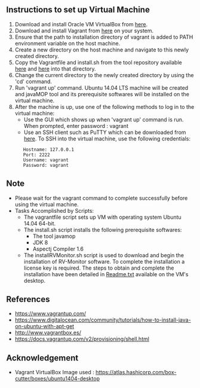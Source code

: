 ## Instructions to set up Virtual Machine  

1. Download and install Oracle VM VirtualBox from [here](https://www.virtualbox.org/wiki/Downloads). 
2. Download and install Vagrant from [here](https://www.vagrantup.com/downloads.html) on your system. 
3. Ensure that the path to installation directory of vagrant is added to PATH environment variable on the host machine.
4. Create a new directory on the host machine and navigate to this newly created directory.
5. Copy the Vagrantfile and install.sh from the tool repository available [here](https://github.com/SoftwareEngineeringToolDemos/ICSE-2012-javamop/blob/master/build-vm/Vagrantfile) and [here](https://github.com/SoftwareEngineeringToolDemos/ICSE-2012-javamop/blob/master/vm-prerequisites/install.sh) into that directory.
6. Change the current directory to the newly created directory by using the 'cd' command. 
7. Run 'vagrant up' command. Ubuntu 14.04 LTS machine will be created and javaMOP tool and its prerequisite softwares will be installed on the virtual machine.
8. After the machine is up, use one of the following methods to log in to the virtual machine:
   * Use the GUI which shows up when 'vagrant up' command is run. When prompted, enter password : vagrant
   * Use an SSH client such as PuTTY which can be downloaded from [here](http://www.chiark.greenend.org.uk/~sgtatham/putty/download.html). To SSH into the virtual machine, use the following credentials:
    ~~~
       Hostname: 127.0.0.1
       Port: 2222
       Username: vagrant
       Password: vagrant
    ~~~

## Note
* Please wait for the vagrant command to complete successfully before using the virtual machine.
* Tasks Accomplished by Scripts:
  * The vagrantfile script sets up VM with operating system Ubuntu 14.04 64-bit.
  * The install.sh script installs the following prerequisite softwares:
    * The tool javamop
    * JDK 8
    * Aspectj Compiler 1.6
  * The installRVMonitor.sh script is used to download and begin the installation of RV-Monitor software. To complete the installation a license key is required. The steps to obtain and complete the installation have been detailed in [Readme.txt](https://github.com/SoftwareEngineeringToolDemos/ICSE-2012-javamop/blob/master/vm-prerequisites/Readme.txt) available on the VM's desktop.

## References
* https://www.vagrantup.com/
* https://www.digitalocean.com/community/tutorials/how-to-install-java-on-ubuntu-with-apt-get
* http://www.vagrantbox.es/
* https://docs.vagrantup.com/v2/provisioning/shell.html

## Acknowledgement
* Vagrant VirtualBox Image used : https://atlas.hashicorp.com/box-cutter/boxes/ubuntu1404-desktop
